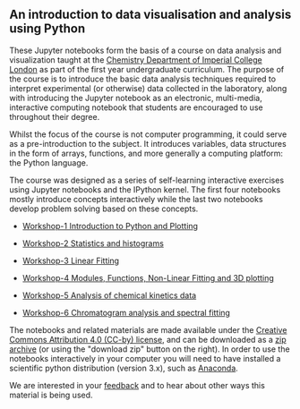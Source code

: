 An introduction to data visualisation and analysis using Python
-------

These Jupyter notebooks form the basis of a course on data analysis and visualization taught at the [Chemistry Department of Imperial College London](http://www.imperial.ac.uk/chemistry) as part of the first year undergraduate curriculum.
The purpose of the course is to introduce the basic data analysis techniques required to interpret experimental (or otherwise) data collected in the laboratory, along with introducing the Jupyter notebook as an electronic, multi-media, interactive computing notebook that students are encouraged to use throughout their degree.

Whilst the focus of the course is not computer programming, it could serve as a pre-introduction to the subject. It introduces variables, data structures in the form of arrays, functions, and more generally a computing platform: the Python language.

The course was designed as a series of self-learning interactive exercises using Jupyter notebooks and the IPython kernel.
The first four notebooks mostly introduce concepts interactively while the last two notebooks develop problem solving based on these concepts.

* [Workshop-1 Introduction to Python and Plotting](http://nbviewer.ipython.org/urls/raw.github.com/imperialchem/python-data-viz-intro/master/data_workshop1/data_workshop1.ipynb)

* [Workshop-2 Statistics and histograms](http://nbviewer.ipython.org/urls/raw.github.com/imperialchem/python-data-viz-intro/master/data_workshop2/data_workshop2.ipynb)

* [Workshop-3 Linear Fitting](http://nbviewer.ipython.org/urls/raw.github.com/imperialchem/python-data-viz-intro/master/data_workshop3/data_workshop3.ipynb)

* [Workshop-4 Modules, Functions, Non-Linear Fitting and 3D plotting](http://nbviewer.ipython.org/urls/raw.github.com/imperialchem/python-data-viz-intro/master/data_workshop4/data_workshop4.ipynb)

* [Workshop-5 Analysis of chemical kinetics data](http://nbviewer.ipython.org/urls/raw.github.com/imperialchem/python-data-viz-intro/master/data_workshop5/data_workshop5.ipynb)

* [Workshop-6 Chromatogram analysis and spectral fitting](http://nbviewer.ipython.org/urls/raw.github.com/imperialchem/python-data-viz-intro/master/data_workshop6/data_workshop6.ipynb)

The notebooks and related materials are made available under the [Creative Commons Attribution 4.0 (CC-by) license](http://creativecommons.org/licenses/by/4.0/), and can be downloaded as a [zip archive](https://github.com/imperialchem/python-data-viz-intro/archive/master.zip) (or using the "download zip" button on the right). In order to use the notebooks interactively in your computer you will need to have installed a scientific python distribution (version 3.x), such as [Anaconda](http://continuum.io/downloads).

We are interested in your [feedback](mailto:python@imperial.ac.uk) and to hear about other ways this material is being used.
